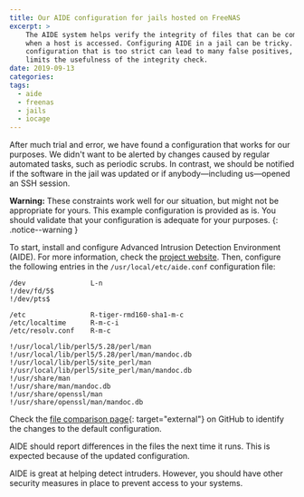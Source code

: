 ```yaml
---
title: Our AIDE configuration for jails hosted on FreeNAS
excerpt: >
    The AIDE system helps verify the integrity of files that can be compromised
    when a host is accessed. Configuring AIDE in a jail can be tricky. A
    configuration that is too strict can lead to many false positives, which
    limits the usefulness of the integrity check.
date: 2019-09-13
categories:
tags:
  - aide
  - freenas
  - jails
  - iocage
---
```


After much trial and error, we have found a configuration that works for our
purposes. We didn't want to be alerted by changes caused by regular automated
tasks, such as periodic scrubs. In contrast, we should be notified if the
software in the jail was updated or if anybody—including us—opened an SSH
session.

**Warning:** These constraints work well for our situation, but might not be
appropriate for yours. This example configuration is provided as is. You
should validate that your configuration is adequate for your purposes.
{: .notice--warning }

To start, install and configure Advanced Intrusion Detection Environment (AIDE).
For more information, check the [project website][0]. Then, configure the
following entries in the `/usr/local/etc/aide.conf` configuration file:

```
/dev                L-n
!/dev/fd/5$
!/dev/pts$

/etc                R-tiger-rmd160-sha1-m-c
/etc/localtime      R-m-c-i
/etc/resolv.conf    R-m-c

!/usr/local/lib/perl5/5.28/perl/man
!/usr/local/lib/perl5/5.28/perl/man/mandoc.db
!/usr/local/lib/perl5/site_perl/man
!/usr/local/lib/perl5/site_perl/man/mandoc.db
!/usr/share/man
!/usr/share/man/mandoc.db
!/usr/share/openssl/man
!/usr/share/openssl/man/mandoc.db
```

Check the [file comparison page][1]{: target="external"} on GitHub to identify
the changes to the default configuration.

AIDE should report differences in the files the next time it runs. This is
expected because of the updated configuration.

AIDE is great at helping detect intruders. However, you should have other
security measures in place to prevent access to your systems.

[0]: https://aide.github.io/
[1]: https://github.com/devpromedia/aide-jail/compare/default-conf...master#diff-f6885697f6edd342d99aa3ae58599904
